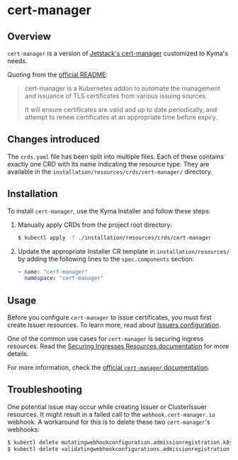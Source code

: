 # cert-manager

## Overview

`cert-manager` is a version of [Jetstack's cert-manager](https://cert-manager.io) customized to Kyma's needs.

Quoting from the [official README](https://github.com/jetstack/cert-manager):

>cert-manager is a Kubernetes addon to automate the management and issuance of
>TLS certificates from various issuing sources.
>
>It will ensure certificates are valid and up to date periodically, and attempt
>to renew certificates at an appropriate time before expiry.

## Changes introduced

The `crds.yaml` file has been split into multiple files. Each of these contains exactly one CRD with its name indicating the resource type. They are available in the `installation/resources/crds/cert-manager/` directory.

## Installation

To install `cert-manager`, use the Kyma Installer and follow these steps:

1. Manually apply CRDs from the project root directory:

   ```bash
   $ kubectl apply -f ./installation/resources/crds/cert-manager
   ```

2. Update the appropriate Installer CR template in `installation/resources/` by adding the following lines to the `spec.components` section:

    ```yaml
    - name: "cert-manager"
      namespace: "cert-manager"
    ```

## Usage

Before you configure `cert-manager` to issue certificates, you must first create Issuer resources. To learn more, read about [Issuers configuration](https://cert-manager.io/docs/configuration/).

One of the common use cases for `cert-manager` is securing ingress resources. Read the [Securing Ingresses Resources documentation](https://cert-manager.io/docs/usage/ingress/) for more details.

For more information, check the [official `cert-manager` documentation](https://cert-manager.io/docs/).

## Troubleshooting

One potential issue may occur while creating Issuer or ClusterIssuer resources. It might result in a failed call to the `webhook.cert-manager.io` webhook. A workaround for this is to delete these two `cert-manager`'s webhooks:

```bash
$ kubectl delete mutatingwebhookconfiguration.admissionregistration.k8s.io cert-manager-webhook
$ kubectl delete validatingwebhookconfigurations.admissionregistration.k8s.io cert-manager-webhook
```
